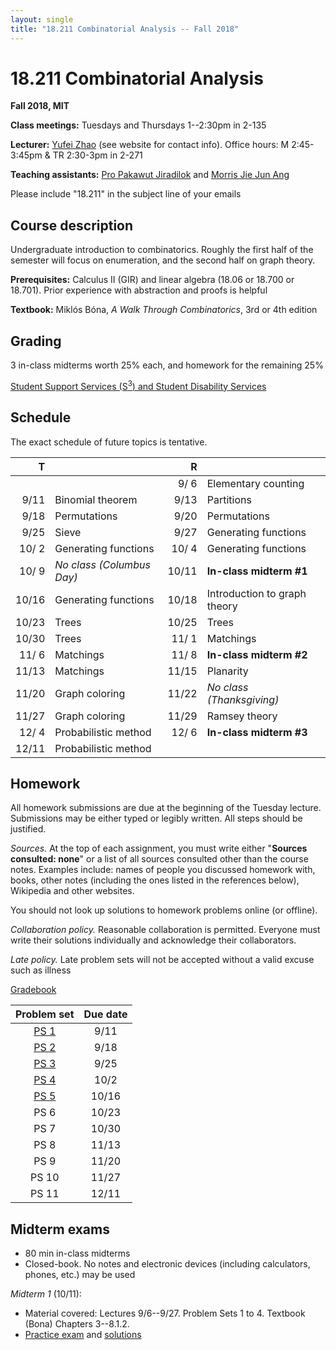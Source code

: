 ```yaml
---
layout: single
title: "18.211 Combinatorial Analysis -- Fall 2018"
---
```


18.211 Combinatorial Analysis
===============================================

**Fall 2018, MIT**

**Class meetings:** Tuesdays and Thursdays 1--2:30pm in 2-135

**Lecturer:** [Yufei Zhao](http://yufeizhao.com) (see website for contact info). Office hours: M 2:45-3:45pm & TR 2:30-3pm in 2-271

**Teaching assistants:** [Pro Pakawut Jiradilok](https://math.mit.edu/directory/profile.php?pid=2031) and [Morris Jie Jun Ang](https://math.mit.edu/directory/profile.php?pid=2025)

Please include "18.211" in the subject line of your emails

## Course description

Undergraduate introduction to combinatorics. Roughly the first half of the semester will focus on enumeration, and the second half on graph theory.

**Prerequisites:** Calculus II (GIR) and linear algebra (18.06 or 18.700 or 18.701). Prior experience with abstraction and proofs is helpful

**Textbook:** Miklós Bóna, _A Walk Through Combinatorics_, 3rd or 4th edition

## Grading

3 in-class midterms worth 25% each, and homework for the remaining 25%

[Student Support Services (S<sup>3</sup>) and Student Disability Services](s3)

## Schedule

The exact schedule of future topics is tentative.

| T      |                          | R    |                           |
| --:|--|--:|--|
| | | 9/ 6  | Elementary counting
| 9/11   | Binomial theorem         | 9/13 | Partitions
|   9/18 | Permutations               | 9/20 | Permutations
|   9/25 | Sieve             | 9/27 | Generating functions
|  10/ 2 | Generating functions     | 10/ 4 | Generating functions
|  10/ 9 | _No class (Columbus Day)_ | 10/11 | **In-class midterm #1**
|  10/16 | Generating functions     | 10/18 | Introduction to graph theory
|  10/23 | Trees | 10/25 | Trees
|  10/30 | Trees                    | 11/ 1 | Matchings
|  11/ 6 | Matchings                | 11/ 8 | **In-class midterm #2**
|  11/13 | Matchings                | 11/15 | Planarity
|  11/20 | Graph coloring           | 11/22 | _No class (Thanksgiving)_
|  11/27 | Graph coloring           | 11/29 | Ramsey theory
|  12/ 4 | Probabilistic method     | 12/ 6 | **In-class midterm #3**
|  12/11 | Probabilistic method

## Homework


All homework submissions are due at the beginning of the Tuesday lecture. Submissions may be either typed or legibly written. All steps should be justified.

_Sources._ At the top of each assignment, you must write either "**Sources consulted: none**" or a list of all sources consulted other than the course notes. Examples include: names of people you discussed homework with, books, other notes (including the ones listed in the references below), Wikipedia and other websites.

You should not look up solutions to homework problems online (or offline).

_Collaboration policy._ Reasonable collaboration is permitted. Everyone must write their solutions individually and acknowledge their collaborators.

_Late policy._ Late problem sets will not be accepted without a valid excuse such as illness


[Gradebook](http://stellar.mit.edu/S/course/18/fa18/18.211/)

| Problem set | Due date |
|:---------------:|:-----------:|
| [PS 1](ps1.pdf) | 9/11 |
| [PS 2](ps2.pdf) | 9/18 |
| [PS 3](ps3.pdf) | 9/25 |
| [PS 4](ps4.pdf) | 10/2 |
| [PS 5](ps5.pdf) | 10/16 |
| PS 6 | 10/23 |
| PS 7 | 10/30 |
| PS 8 | 11/13 |
| PS 9 | 11/20 |
| PS 10 | 11/27 |
| PS 11 | 12/11 |

## Midterm exams

* 80 min in-class midterms
* Closed-book. No notes and electronic devices (including calculators, phones, etc.) may be used

*Midterm 1* (10/11):

* Material covered: Lectures 9/6--9/27. Problem Sets 1 to 4. Textbook (Bona) Chapters 3--8.1.2.
* [Practice exam](exam1practice.pdf) and [solutions](exam1practice_sol.pdf)

